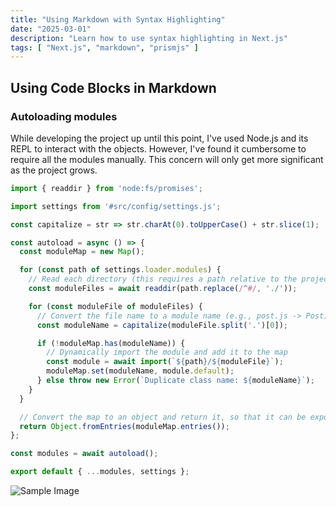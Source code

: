 ```yaml
---
title: "Using Markdown with Syntax Highlighting"
date: "2025-03-01"
description: "Learn how to use syntax highlighting in Next.js"
tags: [ "Next.js", "markdown", "prismjs" ]
---
```


## Using Code Blocks in Markdown

### Autoloading modules

While developing the project up until this point, I've used Node.js and its REPL to interact with the objects. However,
I've found it cumbersome to require all the modules manually. This concern will only get more significant as the project
grows.

```javascript
import { readdir } from 'node:fs/promises';

import settings from '#src/config/settings.js';

const capitalize = str => str.charAt(0).toUpperCase() + str.slice(1);

const autoload = async () => {
  const moduleMap = new Map();

  for (const path of settings.loader.modules) {
    // Read each directory (this requires a path relative to the project root)
    const moduleFiles = await readdir(path.replace(/^#/, './'));

    for (const moduleFile of moduleFiles) {
      // Convert the file name to a module name (e.g., post.js -> Post)
      const moduleName = capitalize(moduleFile.split('.')[0]);

      if (!moduleMap.has(moduleName)) {
        // Dynamically import the module and add it to the map
        const module = await import(`${path}/${moduleFile}`);
        moduleMap.set(moduleName, module.default);
      } else throw new Error(`Duplicate class name: ${moduleName}`);
    }
  }

  // Convert the map to an object and return it, so that it can be exported
  return Object.fromEntries(moduleMap.entries());
};

const modules = await autoload();

export default { ...modules, settings };
```

![Sample Image](https://plus.unsplash.com/premium_photo-1734543942836-3f9a0c313da4?q=80&w=2133&auto=format&fit=crop&ixlib=rb-4.0.3&ixid=M3wxMjA3fDB8MHxwaG90by1wYWdlfHx8fGVufDB8fHx8fA%3D%3D)